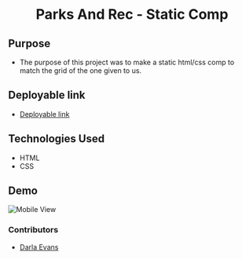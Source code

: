 <h1 align="center">Parks And Rec - Static Comp</h1>  

## Purpose  
- The purpose of this project was to make a static html/css comp to match the grid of the one given to us. 

## Deployable link 
- [Deployable link](https://darlaevans2000.github.io/static-comp-2/)

## Technologies Used
- HTML
- CSS

## Demo 


![Mobile View](https://i.imgur.com/WqvV04Q.gif)

### Contributors 
- [Darla Evans](https://github.com/darlaevans2000)
